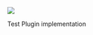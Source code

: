 ![](https://github.com/kolorobot/spring-boot-junit5/workflows/tests/badge.svg)

Test Plugin implementation

